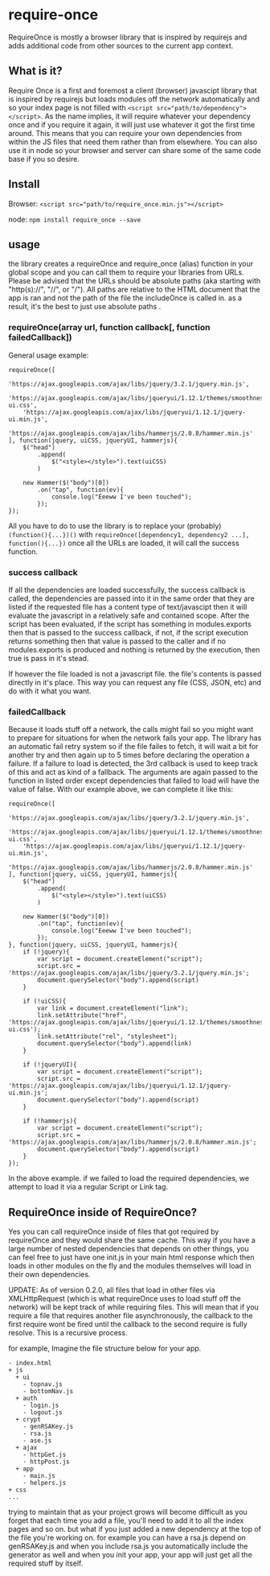 # require-once
RequireOnce is mostly a browser library that is inspired by requirejs and adds additional code from other sources to the current app context.

## What is it?
Require Once is a first and foremost a client (browser) javascipt library that is inspired by requirejs but loads modules off the network automatically and so your index page is not filled with `<script src="path/to/dependency"></script>`. As the name implies, it will require whatever your dependency once and if you require it again, it will just use whatever it got the first time around. This means that you can require your own dependencies from within the JS files that need them rather than from elsewhere. You can also use it in node so your browser and server can share some of the same code base if you so desire.

## Install
Browser: `<script src="path/to/require_once.min.js"></script>`

node: `npm install require_once --save`

## usage
the library creates a requireOnce and require_once (alias) function in your global scope and you can call them to require your libraries from URLs. Please be advised that the URLs should be absolute paths (aka starting with "http(s)://", "//", or "/"). All paths are relative to the HTML document that the app is ran and not the path of the file the includeOnce is called in. as a result, it's the best to just use absolute paths .

### requireOnce(array url, function callback[, function failedCallback])

General usage example:
```javascipt
requireOnce([
    'https://ajax.googleapis.com/ajax/libs/jquery/3.2.1/jquery.min.js',
    'https://ajax.googleapis.com/ajax/libs/jqueryui/1.12.1/themes/smoothness/jquery-ui.css',
    'https://ajax.googleapis.com/ajax/libs/jqueryui/1.12.1/jquery-ui.min.js',
    'https://ajax.googleapis.com/ajax/libs/hammerjs/2.0.8/hammer.min.js'
], function(jquery, uiCSS, jqueryUI, hammerjs){
    $("head")
        .append(
            $("<style></style>").text(uiCSS)
        )

    new Hammer($("body")[0])
        .on("tap", function(ev){
            console.log("Eeeww I've been touched");
        });
});
```

All you have to do to use the library is to replace your (probably) `(function(){...})()` with `requireOnce([dependency1, dependency2 ...], function(){...})` once all the URLs are loaded, it will call the success function.

### success callback
If all the dependencies are loaded successfully, the success callback is called, the dependencies are passed into it in the same order that they are listed if the requested file has a content type of text/javascipt then it will evaluate the javascript in a relatively safe and contained scope. After the script has been evaluated, if the script has something in modules.exports then that is passed to the success callback, if not, if the script execution returns something then that value is passed to the caller and if no modules.exports is produced and nothing is returned by the execution, then true is pass in it's stead.

If however the file loaded is not a javascript file. the file's contents is passed directly in it's place. This way you can request any file (CSS, JSON, etc) and do with it what you want.

### failedCallback
Because it loads stuff off a network, the calls might fail so you might want to prepare for situations for when the network fails your app. The library has an automatic fail retry system so if the file failes to fetch, it will wait a bit for another try and then again up to 5 times before declaring the operation a failure. If a failure to load is detected, the 3rd callback is used to keep track of this and act as kind of a fallback. The arguments are again passed to the function in listed order except dependencies that failed to load will have the value of false. With our example above, we can complete it like this:

```javascipt
requireOnce([
    'https://ajax.googleapis.com/ajax/libs/jquery/3.2.1/jquery.min.js',
    'https://ajax.googleapis.com/ajax/libs/jqueryui/1.12.1/themes/smoothness/jquery-ui.css',
    'https://ajax.googleapis.com/ajax/libs/jqueryui/1.12.1/jquery-ui.min.js',
    'https://ajax.googleapis.com/ajax/libs/hammerjs/2.0.8/hammer.min.js'
], function(jquery, uiCSS, jqueryUI, hammerjs){
    $("head")
        .append(
            $("<style></style>").text(uiCSS)
        )

    new Hammer($("body")[0])
        .on("tap", function(ev){
            console.log("Eeeww I've been touched");
        });
}, function(jquery, uiCSS, jqueryUI, hammerjs){
    if (!jquery){
        var script = document.createElement("script");
        script.src = 'https://ajax.googleapis.com/ajax/libs/jquery/3.2.1/jquery.min.js';
        document.querySelector("body").append(script)
    }

    if (!uiCSS){
        var link = document.createElement("link");
        link.setAttribute("href", 'https://ajax.googleapis.com/ajax/libs/jqueryui/1.12.1/themes/smoothness/jquery-ui.css');
        link.setAttribute("rel", "stylesheet");
        document.querySelector("body").append(link)
    }

    if (!jqueryUI){
        var script = document.createElement("script");
        script.src = 'https://ajax.googleapis.com/ajax/libs/jqueryui/1.12.1/jquery-ui.min.js';
        document.querySelector("body").append(script)
    }

    if (!hammerjs){
        var script = document.createElement("script");
        script.src = 'https://ajax.googleapis.com/ajax/libs/hammerjs/2.0.8/hammer.min.js';
        document.querySelector("body").append(script)
    }
});
```

In the above example. if we failed to load the required dependencies, we attempt to load it via a regular Script or Link tag.

## RequireOnce inside of RequireOnce?

Yes you can call requireOnce inside of files that got required by requireOnce and they would share the same cache. This way if you have a large number of nested dependencies that depends on other things, you can feel free to just have one init.js in your main html response which then loads in other modules on the fly and the modules themselves will load in their own dependencies.

UPDATE: As of version 0.2.0, all files that load in other files via XMLHttpRequest (which is what requireOnce uses to load stuff off the network) will be kept track of while requiring files. This will mean that if you require a file that requires another file asynchronously, the callback to the first require wont be fired until the callback to the second require is fully resolve. This is a recursive process.

for example, Imagine the file structure below for your app.

```
- index.html
+ js
  + ui
    - topnav.js
    - bottomNav.js
  + auth
    - login.js
    - logout.js
  + crypt
    - genRSAKey.js
    - rsa.js
    - ase.js
  + ajax
    - httpGet.js
    - httpPost.js
  + app
    - main.js
    - helpers.js
+ css
...
```
trying to maintain that as your project grows will become difficult as you forget that each time you add a file, you'll need to add it to all the index pages and so on. but what if you just added a new dependency at the top of the file you're working on. for example you can have a rsa.js depend on genRSAKey.js and when you include rsa.js you automatically include the generator as well and when you init your app, your app will just get all the required stuff by itself.

## <script> tags in the index?
and now that you are loading your dependencies and modules off the network in your javascipt, you can remove them from your html responses. however if you still have them there, there's really no harm since most browsers are pretty good about caching and reusing them. Ideally, the library will detect already loaded assets in the page but there's no real good way of implementing this since Script tags dont really tell you what has loaded successfully and what hasn't. If you have a creative solution, please feel to submit pull requests to this project and let me know

## Sharing code with Node
If you are like me and you like to write code that is shared between Node and Browser for whatever reason, you can do so in the following way

```javascipt
if (typeof requireOnce == 'undefined') var requireOnce = require("require_once");

requireOnce([
    {browser: "/path/to/dependency1.js", server:"dependency"}
    {browser: "/path/to/underscore.js", server:"underscore"},
	"https://maxcdn.bootstrapcdn.com/bootstrap/3.3.7/css/bootstrap.min.css"
], function(dependency1, _, css){
    dependency1.action(_.method());

	if (css){
		console.log("I am in a browser")
		// my logic
	}
});
```

In the first line, we detect if require_once has been loaded and if not, require it. What happens is if you are in a browser environment requireOnce is probably already loaded via a <script> tag (or is inlined somewhere) and so you can just use it but if you are in a node environment the library has not yet been loaded and as a result you load it in via require.

When requesting libraries, you can use the requireOnce and pass an array where each element is either a string for a URL or an object with a browser and server property. The browser property is of course the url to load the asset in the browser where as the server is the string to be passed into node's "require()" function.

The library will take care of the rest with XMLHttpRequests while in the browser or via require() in node. if you do not pass a server property, or if you just use a string, the server wont bother trying to get the asset and will just return a false in that place. If this is the case you should have catches so when running your code on the server, you don't expect your asset to come in when a false is going to drop in it's place.

## Licence?
MIT = free for all yay?

## Changelog:

#### 0.2.3
require_once needed to hijack the XMLHttpRequest's send() method to do some fancy footwork to keep track of when to fire callbacks and what not. Due to an oversight, this meant that the XMLHttpRequest's normal send function doesn't actually work the way it is supposed to (though you can use the newly added _send() function instead) but that wasn't supposed to be the case. This fixed the bug and although the hijacking of the send() function is still present, the XMLHttpRequest.send function will work as intended.

#### 0.2.2
Fixed a bug that caused loaded scripts to be evaluated multiple times when the same script is required by multiple sources.

#### 0.2.1
recursive asset load beings when the code is called and recursive resolution begins when doc loaded or asset loaded which ever happens first

#### 0.2.0
Made require_once a recursive resolution rather than having it be a linlar resolution. If files required with require_once also make XMLHttpRequests (like calling requireOnce) then parent callbacks wont fire till all subiquent requests are complete and allowing for better support for loading nested dependencies.

#### 0.1.0
Initial Release
